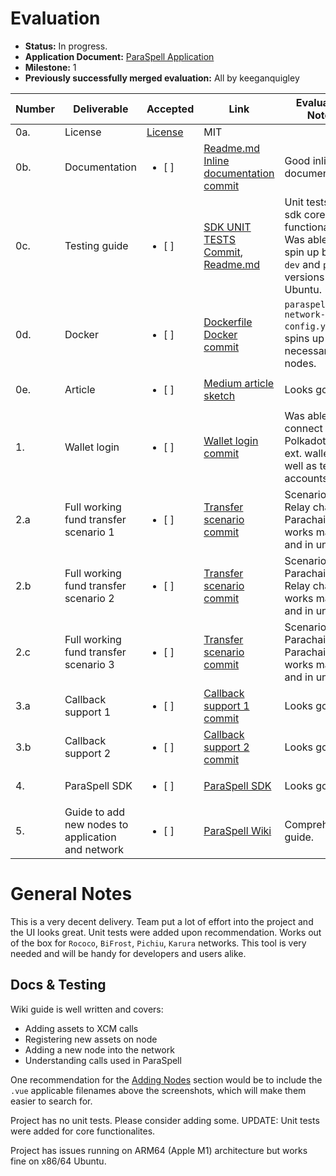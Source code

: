 # Evaluation

- **Status:** In progress.
- **Application Document:** [ParaSpell Application](https://github.com/w3f/Grants-Program/blob/master/applications/ParaSpell.md)
- **Milestone:** 1
- **Previously successfully merged evaluation:** All by keeganquigley

| Number | Deliverable | Accepted | Link | Evaluation Notes |
| ------------- | ------------- | ------------- |------------- | ------------- |
| 0a. | License |[License](https://github.com/dudo50/ParaSpell/blob/main/LICENCE)| MIT| 
| 0b.  | Documentation | <ul><li>[ ] </li></ul> |[Readme.md](https://github.com/dudo50/ParaSpell/blob/main/README.md) <br >[Inline documentation commit](https://github.com/dudo50/ParaSpell/commit/2fb7b9c2a4bf6bf9602abced3f5662be96f2bc65)| Good inline documentation.| 
| 0c.  | Testing guide | <ul><li>[ ] </li></ul> |[SDK UNIT TESTS Commit](https://github.com/paraspell/sdk/commit/b4fd9b609c6f299309a4b27450f69cd2445fb1db), [Readme.md](https://github.com/dudo50/ParaSpell/blob/main/README.md)| Unit tests cover sdk core functionalities. Was able to spin up both `dev` and `prod` versions on Ubuntu.| 
| 0d.  | Docker | <ul><li>[ ] </li></ul> |[Dockerfile](https://github.com/dudo50/ParaSpell/blob/main/Dockerfile) [Docker commit](https://github.com/dudo50/ParaSpell/commit/cbb8a0a50a38825dd844336d24fd74ad8b223501)| `paraspell-network-config.yml` file spins up all necessary nodes.| 
| 0e.  | Article | <ul><li>[ ] </li></ul> |[Medium article sketch](https://medium.com/@dudo50/66f32b6fe9eb)| Looks good.| 
| 1.  | Wallet login | <ul><li>[ ] </li></ul> |[Wallet login commit](https://github.com/dudo50/ParaSpell/commit/116e0eef5a64d904d6224eb1e49eff72040faf4e)| Was able to connect to Polkadot-JS ext. wallet as well as test accounts.| 
| 2.a  | Full working fund transfer scenario 1 | <ul><li>[ ] </li></ul> |[Transfer scenario commit](https://github.com/dudo50/ParaSpell/commit/7d254b1b6d052f71d55450c51ca2a2b01668a12b)| Scenario 1 - Relay chain to Parachains - works manually and in unit test.| 
| 2.b  | Full working fund transfer scenario 2 | <ul><li>[ ] </li></ul> |[Transfer scenario commit](https://github.com/dudo50/ParaSpell/commit/7d254b1b6d052f71d55450c51ca2a2b01668a12b)| Scenario 2 - Parachains to Relay chain - works manually and in unit test.| 
| 2.c  | Full working fund transfer scenario 3 | <ul><li>[ ] </li></ul> |[Transfer scenario commit](https://github.com/dudo50/ParaSpell/commit/7d254b1b6d052f71d55450c51ca2a2b01668a12b)| Scenario 3 - Parachain to Parachain - works manually and in unit test.| 
| 3.a  | Callback support 1 | <ul><li>[ ] </li></ul> |[Callback support 1 commit](https://github.com/dudo50/ParaSpell/commit/6b8fa74ff06268356674e634e34bb03090a0c9c7)| Looks good.| 
| 3.b  | Callback support 2 | <ul><li>[ ] </li></ul> |[Callback support 2 commit](https://github.com/dudo50/ParaSpell/commit/e5d9652db32f1ab5e720b93492fc7b3387917948)| Looks good.| 
| 4.  | ParaSpell SDK | <ul><li>[ ] </li></ul> |[ParaSpell SDK](https://github.com/ParaSpell/sdk)| Looks good.| 
| 5.  | Guide to add new nodes to application and network | <ul><li>[ ] </li></ul> |[ParaSpell Wiki](https://github.com/dudo50/ParaSpell/wiki)| Comprehensive guide.| 

# General Notes

This is a very decent delivery. Team put a lot of effort into the project and the UI looks great. Unit tests were added upon recommendation. Works out of the box for `Rococo`, `BiFrost`, `Pichiu`, `Karura` networks. This tool is very needed and will be handy for developers and users alike.

## Docs & Testing

Wiki guide is well written and covers:
- Adding assets to XCM calls
- Registering new assets on node
- Adding a new node into the network
- Understanding calls used in ParaSpell

One recommendation for the [Adding Nodes](https://github.com/paraspell/ui/wiki/Adding-new-node-into-the-network#2-adding-a-node-to-the-application) section would be to include the `.vue` applicable filenames above the screenshots, which will make them easier to search for.

Project has no unit tests. Please consider adding some. UPDATE: Unit tests were added for core functionalites.

Project has issues running on ARM64 (Apple M1) architecture but works fine on x86/64 Ubuntu.
